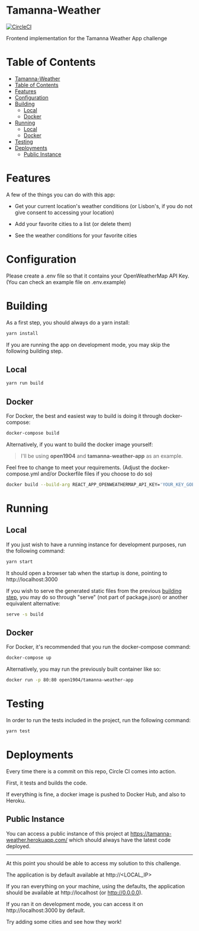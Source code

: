 # Tamanna-Weather

[![CircleCI](https://circleci.com/gh/openseabrus/tamanna-weather/tree/main.svg?style=svg&circle-token=92a17c9204882688dfe5f4b8dee8b1ab92777a30)](https://circleci.com/gh/openseabrus/tamanna-weather/tree/main)

Frontend implementation for the Tamanna Weather App challenge

# Table of Contents

- [Tamanna-Weather](#tamanna-weather)
- [Table of Contents](#table-of-contents)
- [Features](#features)
- [Configuration](#configuration)
- [Building](#building)
  - [Local](#local)
  - [Docker](#docker)
- [Running](#running)
  - [Local](#local-1)
  - [Docker](#docker-1)
- [Testing](#testing)
- [Deployments](#deployments)
  - [Public Instance](#public-instance)

# Features

A few of the things you can do with this app:

- Get your current location's weather conditions (or Lisbon's, if you do not give consent to accessing your location)

- Add your favorite cities to a list (or delete them)

- See the weather conditions for your favorite cities

# Configuration

Please create a .env file so that it contains your OpenWeatherMap API Key. (You can check an example file on .env.example)

# Building

As a first step, you should always do a yarn install:

```sh
yarn install
```

If you are running the app on development mode, you may skip the following building step.

## Local

```sh
yarn run build
```

## Docker

For Docker, the best and easiest way to build is doing it through docker-compose:

```sh
docker-compose build
```

Alternatively, if you want to build the docker image yourself:

> I'll be using **open1904** and **tamanna-weather-app** as an example.

Feel free to change to meet your requirements. (Adjust the docker-compose.yml and/or Dockerfile files if you choose
to do so)

```bash
docker build --build-arg REACT_APP_OPENWEATHERMAP_API_KEY='YOUR_KEY_GOES_HERE' -t open1904/tamanna-weather-app .
```

# Running

## Local

If you just wish to have a running instance for development purposes, run the following command:

```sh
yarn start
```

It should open a browser tab when the startup is done, pointing to http://localhost:3000

If you wish to serve the generated static files from the previous [building step](#building), you may do so through
"serve" (not part of package.json) or another equivalent alternative:

```sh
serve -s build
```

## Docker

For Docker, it's recommended that you run the docker-compose command:

```bash
docker-compose up
```

Alternatively, you may run the previously built container like so:

```sh
docker run -p 80:80 open1904/tamanna-weather-app
```

# Testing

In order to run the tests included in the project, run the following command:

```bash
yarn test
```

# Deployments

Every time there is a commit on this repo, Circle CI comes into action.

First, it tests and builds the code.

If everything is fine, a docker image is pushed to Docker Hub, and also to Heroku.

## Public Instance

You can access a public instance of this project at https://tamanna-weather.herokuapp.com/ which should always have the latest code deployed.

---

At this point you should be able to access my solution to this challenge.

The application is by default available at http://<LOCAL_IP>

If you ran everything on your machine, using the defaults, the application should be available at http://localhost (or http://0.0.0.0).

If you ran it on development mode, you can access it on http://localhost:3000 by default.

Try adding some cities and see how they work!
